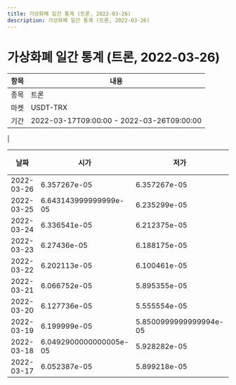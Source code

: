 ```yaml
---
title: 가상화폐 일간 통계 (트론, 2022-03-26)
description: 가상화폐 일간 통계 (트론, 2022-03-26)
---
```


가상화폐 일간 통계 (트론, 2022-03-26)
===

|항목|내용|
|--|--|
|종목|트론|
|마켓|USDT-TRX|\i|종류|일 단위 캔들|
|기간|2022-03-17T09:00:00 - 2022-03-26T09:00:00
|

|날짜|시가|저가|고가|종가|비고|
|--|--|--|--|--|--|
|2022-03-26|6.357267e-05|6.357267e-05|6.497381e-05|6.497381e-05|    |
|2022-03-25|6.643143999999999e-05|6.235299e-05|6.7e-05|6.613476e-05|    |
|2022-03-24|6.336541e-05|6.212375e-05|6.663151e-05|6.663151e-05|    |
|2022-03-23|6.27436e-05|6.188175e-05|7.070174e-05|6.453822e-05|    |
|2022-03-22|6.202113e-05|6.100461e-05|6.676464e-05|6.258566999999999e-05|    |
|2022-03-21|6.066752e-05|5.895355e-05|6.269086e-05|6.201346e-05|    |
|2022-03-20|6.127736e-05|5.555554e-05|6.271224000000001e-05|6.20555e-05|    |
|2022-03-19|6.199999e-05|5.8500999999999994e-05|6.256238e-05|6.256177e-05|    |
|2022-03-18|6.0492900000000005e-05|5.928282e-05|6.256237e-05|6.2e-05|    |
|2022-03-17|6.052387e-05|5.899218e-05|6.271288e-05|6.0492900000000005e-05|    |
